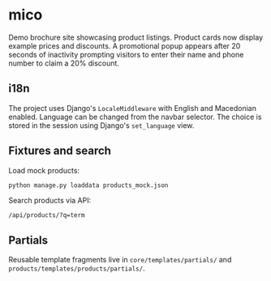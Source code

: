 # mico

Demo brochure site showcasing product listings. Product cards now display
example prices and discounts. A promotional popup appears after 20 seconds of
inactivity prompting visitors to enter their name and phone number to claim a
20% discount.

## i18n

The project uses Django's `LocaleMiddleware` with English and Macedonian enabled.
Language can be changed from the navbar selector. The choice is stored in the
session using Django's `set_language` view.

## Fixtures and search

Load mock products:

```bash
python manage.py loaddata products_mock.json
```

Search products via API:

```
/api/products/?q=term
```

## Partials

Reusable template fragments live in `core/templates/partials/` and
`products/templates/products/partials/`.
